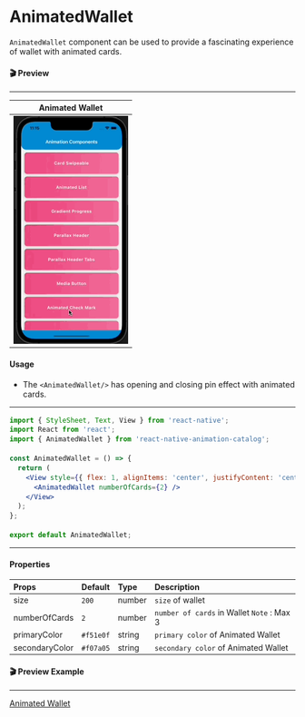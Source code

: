 # AnimatedWallet

`AnimatedWallet` component can be used to provide a fascinating experience of wallet with animated cards.

#### 🎬 Preview

---

|            Animated Wallet             |
| :------------------------------------: |
| ![alt tag](/assets/AnimatedWallet.gif) |

#### Usage

- The `<AnimatedWallet/>` has opening and closing pin effect with animated cards.

---

```jsx
import { StyleSheet, Text, View } from 'react-native';
import React from 'react';
import { AnimatedWallet } from 'react-native-animation-catalog';

const AnimatedWallet = () => {
  return (
    <View style={{ flex: 1, alignItems: 'center', justifyContent: 'center' }}>
      <AnimatedWallet numberOfCards={2} />
    </View>
  );
};

export default AnimatedWallet;
```

---

#### Properties

| Props          | Default   | Type   | Description                                |
| :------------- | :-------- | :----- | :----------------------------------------- |
| size           | `200`     | number | `size` of wallet                           |
| numberOfCards  | `2`       | number | `number of cards` in Wallet `Note` : Max 3 |
| primaryColor   | `#f51e0f` | string | `primary color` of Animated Wallet         |
| secondaryColor | `#f07a05` | string | `secondary color` of Animated Wallet       |

#### 🎬 Preview Example

---

[Animated Wallet](/example/src/modules/AnimatedWallet/AnimatedWallet.tsx)

